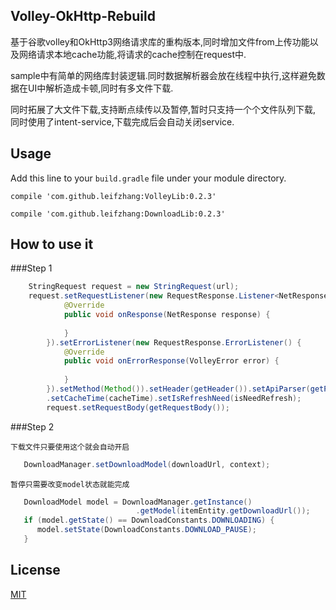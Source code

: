 ## Volley-OkHttp-Rebuild

基于谷歌volley和OkHttp3网络请求库的重构版本,同时增加文件from上传功能以及网络请求本地cache功能,将请求的cache控制在request中.

sample中有简单的网络库封装逻辑.同时数据解析器会放在线程中执行,这样避免数据在UI中解析造成卡顿,同时有多文件下载.

同时拓展了大文件下载,支持断点续传以及暂停,暂时只支持一个个文件队列下载, 同时使用了intent-service,下载完成后会自动关闭service.

## Usage
Add this line to your `build.gradle` file under your module directory. 

```
compile 'com.github.leifzhang:VolleyLib:0.2.3'

compile 'com.github.leifzhang:DownloadLib:0.2.3'
```

## How to use it
###Step 1
```java
    StringRequest request = new StringRequest(url);
    request.setRequestListener(new RequestResponse.Listener<NetResponse>() {
            @Override
            public void onResponse(NetResponse response) {
            
            }
        }).setErrorListener(new RequestResponse.ErrorListener() {
            @Override
            public void onErrorResponse(VolleyError error) {
              
            }
        }).setMethod(Method()).setHeader(getHeader()).setApiParser(getParser())
        .setCacheTime(cacheTime).setIsRefreshNeed(isNeedRefresh);
        request.setRequestBody(getRequestBody());
```

###Step 2

    下载文件只要使用这个就会自动开启
    
```java
   DownloadManager.setDownloadModel(downloadUrl, context); 
```

    暂停只需要改变model状态就能完成
    
```java
   DownloadModel model = DownloadManager.getInstance()
                            .getModel(itemEntity.getDownloadUrl());
   if (model.getState() == DownloadConstants.DOWNLOADING) {
      model.setState(DownloadConstants.DOWNLOAD_PAUSE);
   }
```

## License
[MIT](https://opensource.org/licenses/MIT)
